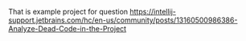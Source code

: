 That is example project for question https://intellij-support.jetbrains.com/hc/en-us/community/posts/13160500986386-Analyze-Dead-Code-in-the-Project
